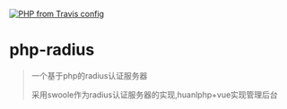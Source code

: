 [![PHP from Travis config](https://img.shields.io/badge/PHP-%3E=7.1-blue.svg)](https://github.com/CodFrm/php-radius)

# php-radius
> 一个基于php的radius认证服务器
> 
> 采用swoole作为radius认证服务器的实现,huanlphp+vue实现管理后台

